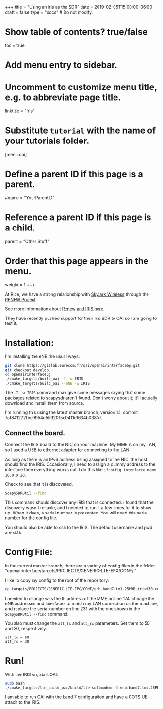 +++
title = "Using an Iris as the SDR"
date = 2019-02-05T15:00:00-06:00
draft = false
type = "docs"  # Do not modify.

# Show table of contents? true/false
toc = true

# Add menu entry to sidebar.

# Uncomment to customize menu title, e.g. to abbreviate page title.
linktitle = "Iris"

# Substitute `tutorial` with the name of your tutorials folder.
[menu.oai]
  # Define a parent ID if this page is a parent.
  #name = "YourParentID"
  
  # Reference a parent ID if this page is a child.
  parent = "Other Stuff"
  
  # Order that this page appears in the menu.
  weight = 1
+++

At Rice, we have a strong relationship with [Skylark Wireless](http://www.skylarkwireless.com/) through the [RENEW Project](http://renew.rice.edu/).

See more information about [Renew and IRIS here](https://obejarano.gitlab.io/renew-documentation/getting-started/hardware/).

They have recently pushed support for their Iris SDR to OAI so I am going to test it.

# Installation:
I'm installing the eNB the usual ways:
```bash
git clone https://gitlab.eurecom.fr/oai/openairinterface5g.git
git checkout develop
cd openairinterface5g
./cmake_targets/build_oai -I -w IRIS
./cmake_targets/build_oai --eNB -w IRIS
```

The ```-I -w IRIS``` command may give some messages saying that some packages related to soapysdr aren't found. Don't worry about it; it'll actually download and install them from source. 

I'm running this using the latest master branch, version 1.1, commit 7af841272fbe9954e5b92015c0411e1634b0381d. 

## Connect the board. 
Connect the IRIS board to the NIC on your machine. My MME is on my LAN, so I used a USB to ethernet adapter for connecting to the LAN.

As long as there is an IPv6 address being assigned to the NIC, the host should find the IRIS. Occasionally, I need to assign a dummy address to the interface then everything works out. I do this like `ifconfig interfacte_name 10.0.0.20`. 

Check to see that it is discovered.
```bash
SoapySDRUtil --find
```
This command should discover any IRIS that is connected. I found that the discovery wasn't reliable, and I needed to run it a few times for it to show up. When it does, a serial number is presented. You will need this serial number for the config file.

You should also be able to ssh to the IRIS. The default username and pwd are `sklk`.


# Config File:
In the current master branch, there are a variety of config files in the folder "openairinterface/targets/PROJECTS/GENERIC-LTE-EPX/CONF/." 

I like to copy my config to the root of the repository:
```bash
cp targets/PROJECTS/GENERIC-LTE-EPC/CONF/enb.band7.tm1.25PRB.iris030.conf .
```
I needed to change was the IP address of the MME on line 174, chnage the eNB addresses and interfaces to match my LAN connection on the machine, and replace the serial number on line 231 with the one shown in the ```SoapySDRUtil --find``` command.

You also  must change the `att_tx` and `att_rx` parameters. Set them to 50 and 30, respectively. 
```
att_tx = 50
att_rx = 30
```

# Run!
With the IRIS on, start OAI:
```bash
sudo bash
./cmake_targets/lte_build_oai/build/lte-softmodem -O enb.band7.tm1.25PRB.iris030.conf
```

I am able to run OAI with the band 7 configuration and have a COTS UE attach to the IRIS. 
